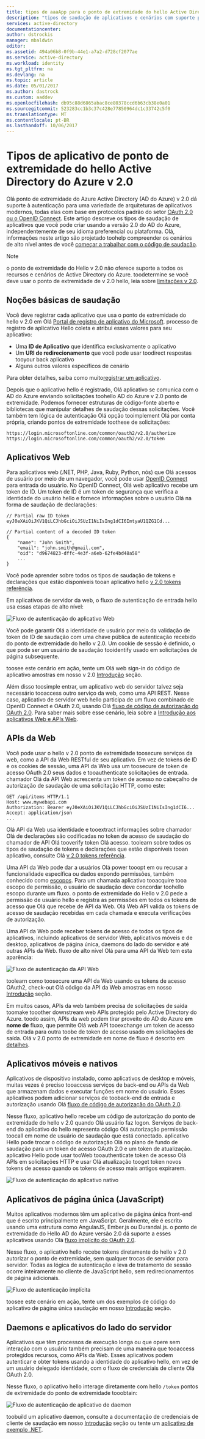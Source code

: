 ```yaml
---
title: tipos de aaaApp para o ponto de extremidade do hello Active Directory do Azure v 2.0 | Microsoft Docs
description: "tipos de saudação de aplicativos e cenários com suporte pelo ponto de extremidade do hello Active Directory do Azure v 2.0."
services: active-directory
documentationcenter: 
author: dstrockis
manager: mbaldwin
editor: 
ms.assetid: 494a06b8-0f9b-44e1-a7a2-d728cf2077ae
ms.service: active-directory
ms.workload: identity
ms.tgt_pltfrm: na
ms.devlang: na
ms.topic: article
ms.date: 05/01/2017
ms.author: dastrock
ms.custom: aaddev
ms.openlocfilehash: db95c88d6865abac8ce80378ccd6b63cb38e0a01
ms.sourcegitcommit: 523283cc1b3c37c428e77850964dc1c33742c5f0
ms.translationtype: MT
ms.contentlocale: pt-BR
ms.lasthandoff: 10/06/2017
---
```

# <a name="app-types-for-hello-azure-active-directory-v20-endpoint"></a>Tipos de aplicativo de ponto de extremidade do hello Active Directory do Azure v 2.0
Olá ponto de extremidade do Azure Active Directory (AD do Azure) v 2.0 dá suporte à autenticação para uma variedade de arquiteturas de aplicativos modernos, todas elas com base em protocolos padrão do setor [OAuth 2.0 ou o OpenID Connect](active-directory-v2-protocols.md). Este artigo descreve os tipos de saudação de aplicativos que você pode criar usando a versão 2.0 do AD do Azure, independentemente de seu idioma preferencial ou plataforma. Olá, informações neste artigo são projetado toohelp compreender os cenários de alto nível antes de você [começar a trabalhar com o código de saudação](active-directory-appmodel-v2-overview.md#getting-started).

> [!NOTE]
> o ponto de extremidade do Hello v 2.0 não oferece suporte a todos os recursos e cenários de Active Directory do Azure. toodetermine se você deve usar o ponto de extremidade de v 2.0 hello, leia sobre [limitações v 2.0](active-directory-v2-limitations.md).
> 
> 

## <a name="hello-basics"></a>Noções básicas de saudação
Você deve registrar cada aplicativo que usa o ponto de extremidade do hello v 2.0 em Olá [Portal de registro de aplicativo do Microsoft](https://apps.dev.microsoft.com). processo de registro de aplicativo Hello coleta e atribui esses valores para seu aplicativo:

* Uma **ID de Aplicativo** que identifica exclusivamente o aplicativo
* Um **URI de redirecionamento** que você pode usar toodirect respostas tooyour back aplicativo
* Alguns outros valores específicos de cenário

Para obter detalhes, saiba como muito[registrar um aplicativo](active-directory-v2-app-registration.md).

Depois que o aplicativo hello é registrado, Olá aplicativo se comunica com o AD do Azure enviando solicitações toohello AD do Azure v 2.0 ponto de extremidade. Podemos fornecer estruturas de código-fonte aberto e bibliotecas que manipular detalhes de saudação dessas solicitações. Você também tem lógica de autenticação Olá opção tooimplement Olá por conta própria, criando pontos de extremidade toothese de solicitações:

```
https://login.microsoftonline.com/common/oauth2/v2.0/authorize
https://login.microsoftonline.com/common/oauth2/v2.0/token
```
<!-- TODO: Need a page for libraries toolink too-->

## <a name="web-apps"></a>Aplicativos Web
Para aplicativos web (.NET, PHP, Java, Ruby, Python, nós) que Olá acessos de usuário por meio de um navegador, você pode usar [OpenID Connect](active-directory-v2-protocols.md) para entrada do usuário. No OpenID Connect, Olá web aplicativo recebe um token de ID. Um token de ID é um token de segurança que verifica a identidade do usuário hello e fornece informações sobre o usuário Olá na forma de saudação de declarações:

```
// Partial raw ID token
eyJ0eXAiOiJKV1QiLCJhbGciOiJSUzI1NiIsIng1dCI6ImtyaU1QZG1Cd...

// Partial content of a decoded ID token
{
    "name": "John Smith",
    "email": "john.smith@gmail.com",
    "oid": "d9674823-dffc-4e3f-a6eb-62fe4bd48a58"
    ...
}
```

Você pode aprender sobre todos os tipos de saudação de tokens e declarações que estão disponíveis tooan aplicativo hello [v 2.0 tokens referência](active-directory-v2-tokens.md).

Em aplicativos de servidor da web, o fluxo de autenticação de entrada hello usa essas etapas de alto nível:

![Fluxo de autenticação do aplicativo Web](../../media/active-directory-v2-flows/convergence_scenarios_webapp.png)

Você pode garantir Olá a identidade de usuário por meio da validação de token de ID de saudação com uma chave pública de autenticação recebido do ponto de extremidade do hello v 2.0. Um cookie de sessão é definido, o que pode ser um usuário de saudação tooidentify usado em solicitações de página subsequente.

toosee este cenário em ação, tente um Olá web sign-in do código de aplicativo amostras em nosso v 2.0 [Introdução](active-directory-appmodel-v2-overview.md#getting-started) seção.

Além disso toosimple entrar, um aplicativo web do servidor talvez seja necessário tooaccess outro serviço da web, como uma API REST. Nesse caso, aplicativo de servidor web hello participa de um fluxo combinado de OpenID Connect e OAuth 2.0, usando Olá [fluxo de código de autorização do OAuth 2.0](active-directory-v2-protocols.md). Para saber mais sobre esse cenário, leia sobre a [Introdução aos aplicativos Web e APIs Web](active-directory-v2-devquickstarts-webapp-webapi-dotnet.md).

## <a name="web-apis"></a>APIs da Web
Você pode usar o hello v 2.0 ponto de extremidade toosecure serviços da web, como a API da Web RESTful de seu aplicativo. Em vez de tokens de ID e os cookies de sessão, uma API da Web usa um toosecure de token de acesso OAuth 2.0 seus dados e tooauthenticate solicitações de entrada. chamador Olá da API Web acrescenta um token de acesso no cabeçalho de autorização de saudação de uma solicitação HTTP, como este:

```
GET /api/items HTTP/1.1
Host: www.mywebapi.com
Authorization: Bearer eyJ0eXAiOiJKV1QiLCJhbGciOiJSUzI1NiIsIng1dCI6...
Accept: application/json
...
```

Olá API da Web usa identidade e tooextract informações sobre chamador Olá de declarações são codificadas no token de acesso de saudação do chamador de API Olá tooverify token Olá acesso. toolearn sobre todos os tipos de saudação de tokens e declarações que estão disponíveis tooan aplicativo, consulte Olá [v 2.0 tokens referência](active-directory-v2-tokens.md).

Uma API da Web pode dar a usuários Olá power tooopt em ou recusar a funcionalidade específica ou dados expondo permissões, também conhecido como [escopos](active-directory-v2-scopes.md). Para um chamada aplicativo tooacquire tooa escopo de permissão, o usuário de saudação deve concordar toohello escopo durante um fluxo. o ponto de extremidade do Hello v 2.0 pede a permissão de usuário hello e registra as permissões em todos os tokens de acesso que Olá que recebe de API da Web. Olá Web API valida os tokens de acesso de saudação recebidas em cada chamada e executa verificações de autorização.

Uma API da Web pode receber tokens de acesso de todos os tipos de aplicativos, incluindo aplicativos de servidor Web, aplicativos móveis e de desktop, aplicativos de página única, daemons do lado do servidor e até outras APIs da Web. fluxo de alto nível Olá para uma API da Web tem esta aparência:

![Fluxo de autenticação da API Web](../../media/active-directory-v2-flows/convergence_scenarios_webapi.png)

toolearn como toosecure uma API da Web usando os tokens de acesso OAuth2, check-out Olá código da API da Web amostras em nosso [Introdução](active-directory-appmodel-v2-overview.md#getting-started) seção.

Em muitos casos, APIs da web também precisa de solicitações de saída toomake tooother downstream web APIs protegido pelo Active Directory do Azure.  toodo assim, APIs da web podem tirar proveito do AD do Azure **em nome de** fluxo, que permite Olá web API tooexchange um token de acesso de entrada para outra toobe de token de acesso usado em solicitações de saída.  Olá v 2.0 ponto de extremidade em nome de fluxo é descrito em [detalhes](active-directory-v2-protocols-oauth-on-behalf-of.md).

## <a name="mobile-and-native-apps"></a>Aplicativos móveis e nativos
Aplicativos de dispositivo instalado, como aplicativos de desktop e móveis, muitas vezes é preciso tooaccess serviços de back-end ou APIs da Web que armazenam dados e executar funções em nome do usuário. Esses aplicativos podem adicionar serviços de tooback-end de entrada e autorização usando Olá [fluxo de código de autorização do OAuth 2.0](active-directory-v2-protocols-oauth-code.md).

Nesse fluxo, aplicativo hello recebe um código de autorização do ponto de extremidade do hello v 2.0 quando Olá usuário faz logon. Serviços de back-end do aplicativo do hello representa código Olá autorização permissão toocall em nome de usuário de saudação que está conectado. aplicativo Hello pode trocar o código de autorização Olá no plano de fundo de saudação para um token de acesso OAuth 2.0 e um token de atualização. aplicativo Hello pode usar tooWeb tooauthenticate token de acesso Olá APIs em solicitações HTTP e usar Olá atualização tooget token novos tokens de acesso quando os tokens de acesso mais antigos expirarem.

![Fluxo de autenticação do aplicativo nativo](../../media/active-directory-v2-flows/convergence_scenarios_native.png)

## <a name="single-page-apps-javascript"></a>Aplicativos de página única (JavaScript)
Muitos aplicativos modernos têm um aplicativo de página única front-end que é escrito principalmente em JavaScript. Geralmente, ele é escrito usando uma estrutura como AngularJS, Ember.js ou Durandal.js. o ponto de extremidade do Hello AD do Azure versão 2.0 dá suporte a esses aplicativos usando Olá [fluxo implícito do OAuth 2.0](active-directory-v2-protocols-implicit.md).

Nesse fluxo, o aplicativo hello recebe tokens diretamente do hello v 2.0 autorizar o ponto de extremidade, sem qualquer trocas de servidor para servidor. Todas as lógica de autenticação e leva de tratamento de sessão ocorre inteiramente no cliente de JavaScript hello, sem redirecionamentos de página adicionais.

![Fluxo de autenticação implícita](../../media/active-directory-v2-flows/convergence_scenarios_implicit.png)

toosee este cenário em ação, tente um dos exemplos de código do aplicativo de página única saudação em nosso [Introdução](active-directory-appmodel-v2-overview.md#getting-started) seção.

## <a name="daemons-and-server-side-apps"></a>Daemons e aplicativos do lado do servidor
Aplicativos que têm processos de execução longa ou que opere sem interação com o usuário também precisam de uma maneira que tooaccess protegidos recursos, como APIs da Web. Esses aplicativos podem autenticar e obter tokens usando a identidade do aplicativo hello, em vez de um usuário delegado identidade, com o fluxo de credenciais de cliente Olá OAuth 2.0.

Nesse fluxo, o aplicativo hello interage diretamente com hello `/token` pontos de extremidade do ponto de extremidade tooobtain:

![Fluxo de autenticação de aplicativo de daemon](../../media/active-directory-v2-flows/convergence_scenarios_daemon.png)

toobuild um aplicativo daemon, consulte a documentação de credenciais de cliente de saudação em nosso [Introdução](active-directory-appmodel-v2-overview.md#getting-started) seção ou tente um [aplicativo de exemplo .NET](https://github.com/Azure-Samples/active-directory-dotnet-daemon-v2).
